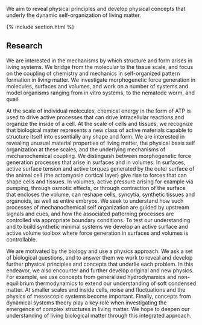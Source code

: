 ---
---

We aim to reveal physical principles and develop physical concepts that underly the dynamic self-organization of living matter.

{% include section.html %}

## Research 

We are interested in the mechanisms by which structure and form arises in living systems. We bridge from the molecular to the tissue scale, and focus on the coupling of chemistry and mechanics in self-organized pattern formation in living matter. We investigate morphogenetic force generation in molecules, surfaces and volumes, and work on a number of systems and model organisms ranging from in vitro systems, to the nematode worm, and quail.

At the scale of individual molecules, chemical energy in the form of ATP is used to drive active processes that can drive intracellular reactions and organize the inside of a cell. At the scale of cells and tissues, we recognize that biological matter represents a new class of active materials capable to structure itself into essentially any shape and form. We are interested in revealing unusual material properties of living matter, the physical basis self organization at these scales, and the underlying mechanisms of mechanochemical coupling. We distinguish between morphogenetic force generation processes that arise in surfaces and in volumes. In surfaces, active surface tension and active torques generated by the outer surface of the animal cell (the actomyosin cortical layer) give rise to forces that can shape cells and tissues. In volumes, active pressure arising for example via pumping, through osmotic effects, or through contraction of the surface that encloses the volume, can reshape cells, syncytia, synthetic tissues and organoids, as well as entire embryos. We seek to understand how such processes of mechanochemical self organization are guided by upstream signals and cues, and how the associated patterning processes are controlled via appropriate boundary conditions. To test our understanding and to build synthetic minimal systems we develop an active surface and active volume toolbox where force generation in surfaces and volumes is controllable.

We are motivated by the biology and use a physics approach. We ask a set of biological questions, and to answer them we work to reveal and develop further physical principles and concepts that underlie each problem. In this endeavor, we also encounter and further develop original and new physics. For example, we use concepts from generalized hydrodynamics and non-equilibrium thermodynamics to extend our understanding of soft condensed matter. At smaller scales and inside cells, noise and fluctuations and the physics of mesoscopic systems become important. Finally, concepts from dynamical systems theory play a key role when investigating the emergence of complex structures in living matter. We hope to deepen our understanding of living biological matter through this integrated approach.
